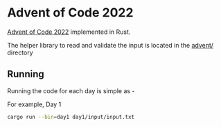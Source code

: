 # Advent of Code 2022

[Advent of Code 2022](https://adventofcode.com/) implemented in Rust.

The helper library to read and validate the input is located in the [advent/](advent/) directory

## Running
Running the code for each day is simple as -

For example, Day 1
```bash
cargo run --bin=day1 day1/input/input.txt
```
